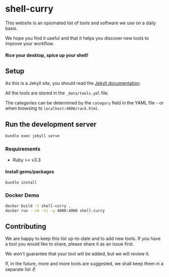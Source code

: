 # shell-curry

This website is an opiomated list of tools and software we use on a daily basis.

We hope you find it useful and that it helps you discover new tools to improve your workflow.

#### Rice your desktop, spice up your shell!

## Setup

As this is a Jekyll site, you should read the [Jekyll documentation](https://jekyllrb.com/docs/).

All the tools are stored in the `_data/tools.yml` file.

The categories can be determined by the `category` field in the YAML file - or when browsing to `localhost:4000/rack.html`.

## Run the development server

```bash
bundle exec jekyll serve
```

### Requirements

- Ruby >= v3.3

#### Install gems/packages

```bash
bundle install
```

### Docker Demo

```bash
docker build -t shell-curry .
docker run --rm -ti -p 4000:4000 shell-curry
```

## Contributing

We are happy to keep this list up-to-date and to add new tools. If you have a tool you would like to share, please share it as an issue first.

We won't guarantee that your tool will be added, but we will review it.

If, in the future, more and more tools are suggested, we shall keep them in a separate list ✌️

